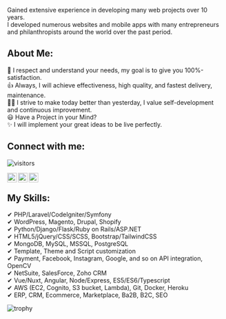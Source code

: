 
Gained extensive experience in developing many web  projects over 10 years.<br>
I developed numerous websites and mobile apps with many entrepreneurs and philanthropists around the world over the past period.<br>

## About Me:

🚀 I respect and understand your needs, my goal is to give you 100%-satisfaction.<br>
👍 Always, I will achieve effectiveness, high quality, and fastest delivery, maintenance.<br>
👨‍🎓 I strive to make today better than yesterday, I value self-development and continuous improvement.<br>
😃 Have a Project in your Mind?<br>
✨ I will implement your great ideas to be live perfectly.<br>

## Connect with me:
![visitors](https://visitor-badge.glitch.me/badge?page_id=beatific-angel.visitor-badge)

<a href="https://wa.me/447542904592" rel="nofollow"><img align="left" alt="Sabesan | Whatsapp" height="22px" src="https://github.com/sabesansathananthan/sabesansathananthan/raw/master/SocialLogo/WhatsApp.png" style="max-width:100%;"></a>
<a href="https://telegram.me/beatificangel" rel="nofollow"><img align="left" alt="Sabesan | Telegram" height="22px" src="https://github.com/sabesansathananthan/sabesansathananthan/raw/master/SocialLogo/Telegram.png" style="max-width:100%;"></a>
<a href="https://join.skype.com/invite/Ft4e8jgCb9M5" rel="nofollow"><img align="left" alt="Sabesan | Skype" height="22px" src="https://github.com/sabesansathananthan/sabesansathananthan/raw/master/SocialLogo/Skype.png" style="max-width:100%;"></a>
<br />

## My Skills:

✔ PHP/Laravel/CodeIgniter/Symfony <br>
✔ WordPress, Magento, Drupal, Shopify<br>
✔ Python/Django/Flask/Ruby on Rails/ASP.NET<br>
✔ HTML5/jQuery/CSS/SCSS, Bootstrap/TailwindCSS<br>
✔ MongoDB, MySQL, MSSQL, PostgreSQL<br>
✔ Template, Theme and Script customization<br>
✔ Payment, Facebook, Instagram, Google, and so on API integration, OpenCV<br>
✔ NetSuite, SalesForce, Zoho CRM<br>
✔ Vue/Nuxt, Angular, Node/Express, ES5/ES6/Typescript<br>
✔ AWS (EC2, Cognito, S3 bucket, Lambda), Git, Docker, Heroku<br>
✔ ERP, CRM, Ecommerce, Marketplace, Ba2B, B2C, SEO<br>



![trophy](https://github-profile-trophy.vercel.app/?username=beatific-angel&theme=onedark&title=MultiLanguage,Commit,Repositories,Stars,Followers)

